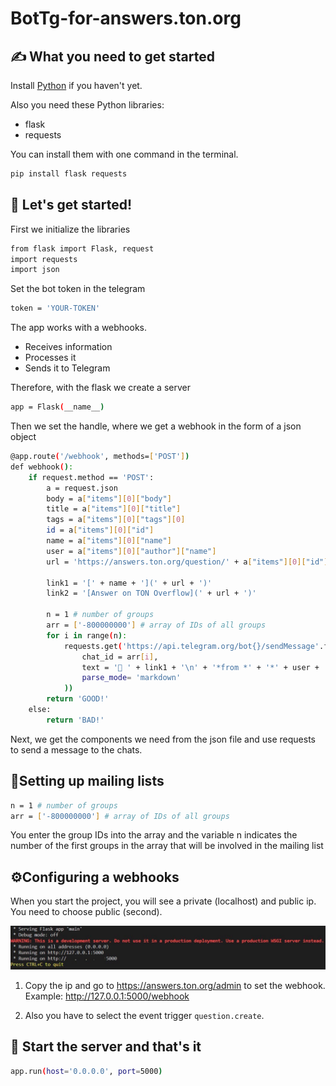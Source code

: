 # BotTg-for-answers.ton.org

## ✍️ What you need to get started
Install [Python](https://www.python.org/) if you haven't yet.

Also you need these Python libraries:
 - flask
 - requests

You can install them with one command in the terminal.
```bash
pip install flask requests
```
## 🚀 Let's get started!

First we initialize the libraries
```bash
from flask import Flask, request
import requests
import json
```

Set the bot token in the telegram
```bash
token = 'YOUR-TOKEN'
```

The app works with a webhooks. 
* Receives information 
* Processes it
* Sends it to Telegram

Therefore, with the flask we create a server
```bash
app = Flask(__name__)
```

Then we set the handle, where we get a webhook in the form of a json object
```bash
@app.route('/webhook', methods=['POST'])
def webhook():
    if request.method == 'POST':
        a = request.json
        body = a["items"][0]["body"] 
        title = a["items"][0]["title"] 
        tags = a["items"][0]["tags"][0] 
        id = a["items"][0]["id"] 
        name = a["items"][0]["name"] 
        user = a["items"][0]["author"]["name"] 
        url = 'https://answers.ton.org/question/' + a["items"][0]["id"] + '/' 

        link1 = '[' + name + '](' + url + ')'
        link2 = '[Answer on TON Overflow](' + url + ')'
        
        n = 1 # number of groups
        arr = ['-800000000'] # array of IDs of all groups
        for i in range(n):
            requests.get('https://api.telegram.org/bot{}/sendMessage'.format(token), params=dict(
                chat_id = arr[i],
                text = '🔔 ' + link1 + '\n' + '*from *' + '*' + user + '*' + '\n\n' + body  + '\n\n' + '🔗 ' + link2,
                parse_mode= 'markdown'
            )) 
        return 'GOOD!'
    else:
        return 'BAD!'
```

Next, we get the components we need from the json file and use requests to send a message to the chats.

## 📨Setting up mailing lists

```bash
n = 1 # number of groups
arr = ['-800000000'] # array of IDs of all groups
```
You enter the group IDs into the array and the variable n indicates the number of the first groups in the array that will be involved in the mailing list

## ⚙️Configuring a webhooks 

When you start the project, you will see a private (localhost) and public ip. You need to choose public (second).

![image](/img/ip.png)

1) Copy the ip and go to https://answers.ton.org/admin to set the webhook. Example: http://127.0.0.1:5000/webhook

2) Also you have to select the event trigger `question.create`.

## 🚀 Start the server and that's it

```bash
app.run(host='0.0.0.0', port=5000)
```
